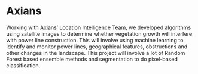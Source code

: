 # Axians
Working with Axians’ Location Intelligence Team, we developed algorithms using satellite images to determine whether vegetation growth will interfere with power line construction. This will involve using machine learning to identify and monitor power lines, geographical features, obstructions and other changes in the landscape. This project will involve a lot of Random Forest based ensemble methods and segmentation to do pixel-based classification.
